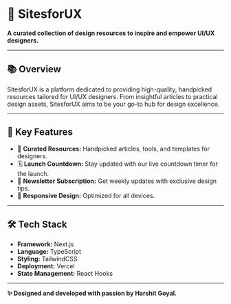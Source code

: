 # 🚀 **SitesforUX**

**A curated collection of design resources to inspire and empower UI/UX designers.**

---

## 📚 **Overview**
SitesforUX is a platform dedicated to providing high-quality, handpicked resources tailored for UI/UX designers. From insightful articles to practical design assets, SitesforUX aims to be your go-to hub for design excellence.

---

## 🎯 **Key Features**
- 📖 **Curated Resources:** Handpicked articles, tools, and templates for designers.
- 🗓️ **Launch Countdown:** Stay updated with our live countdown timer for the launch.
- 📨 **Newsletter Subscription:** Get weekly updates with exclusive design tips.
- 🌟 **Responsive Design:** Optimized for all devices.

---

## 🛠️ **Tech Stack**
- **Framework:** Next.js
- **Language:** TypeScript
- **Styling:** TailwindCSS
- **Deployment:** Vercel
- **State Management:** React Hooks

---

**✨ Designed and developed with passion by Harshit Goyal.**
